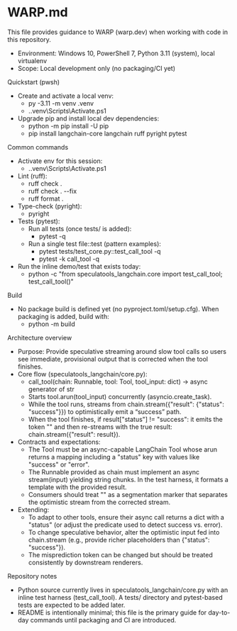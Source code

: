 # WARP.md

This file provides guidance to WARP (warp.dev) when working with code in this repository.

- Environment: Windows 10, PowerShell 7, Python 3.11 (system), local virtualenv
- Scope: Local development only (no packaging/CI yet)

Quickstart (pwsh)
- Create and activate a local venv:
  - py -3.11 -m venv .venv
  - .\.venv\Scripts\Activate.ps1
- Upgrade pip and install local dev dependencies:
  - python -m pip install -U pip
  - pip install langchain-core langchain ruff pyright pytest

Common commands
- Activate env for this session:
  - .\.venv\Scripts\Activate.ps1
- Lint (ruff):
  - ruff check .
  - ruff check . --fix
  - ruff format .
- Type-check (pyright):
  - pyright
- Tests (pytest):
  - Run all tests (once tests/ is added):
    - pytest -q
  - Run a single test file::test (pattern examples):
    - pytest tests/test_core.py::test_call_tool -q
    - pytest -k call_tool -q
- Run the inline demo/test that exists today:
  - python -c "from speculatools_langchain.core import test_call_tool; test_call_tool()"

Build
- No package build is defined yet (no pyproject.toml/setup.cfg). When packaging is added, build with:
  - python -m build

Architecture overview
- Purpose: Provide speculative streaming around slow tool calls so users see immediate, provisional output that is corrected when the tool finishes.
- Core flow (speculatools_langchain/core.py):
  - call_tool(chain: Runnable, tool: Tool, tool_input: dict) -> async generator of str
  - Starts tool.arun(tool_input) concurrently (asyncio.create_task).
  - While the tool runs, streams from chain.stream({"result": {"status": "success"}}) to optimistically emit a “success” path.
  - When the tool finishes, if result["status"] != "success": it emits the token "<MISPREDICT>" and then re-streams with the true result: chain.stream({"result": result}).
- Contracts and expectations:
  - The Tool must be an async-capable LangChain Tool whose arun returns a mapping including a "status" key with values like "success" or "error".
  - The Runnable provided as chain must implement an async stream(input) yielding string chunks. In the test harness, it formats a template with the provided result.
  - Consumers should treat "<MISPREDICT>" as a segmentation marker that separates the optimistic stream from the corrected stream.
- Extending:
  - To adapt to other tools, ensure their async call returns a dict with a "status" (or adjust the predicate used to detect success vs. error).
  - To change speculative behavior, alter the optimistic input fed into chain.stream (e.g., provide richer placeholders than {"status": "success"}).
  - The misprediction token can be changed but should be treated consistently by downstream renderers.

Repository notes
- Python source currently lives in speculatools_langchain/core.py with an inline test harness (test_call_tool). A tests/ directory and pytest-based tests are expected to be added later.
- README is intentionally minimal; this file is the primary guide for day-to-day commands until packaging and CI are introduced.

